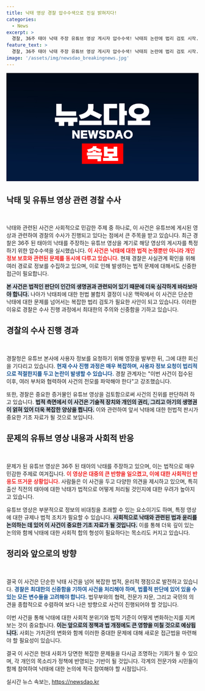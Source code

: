 ```yaml
---
title: 낙태 영상 경찰 압수수색으로 진실 밝혀지다!
categories:
  - News
excerpt: >
  경찰, 36주 태아 낙태 주장 유튜브 영상 게시자 압수수색! 낙태죄 논란에 법리 검토 시작. 헌법불합치 판단 후, 처벌 가능성 타진 중. 과연 판결은?
feature_text: >
  경찰, 36주 태아 낙태 주장 유튜브 영상 게시자 압수수색! 낙태죄 논란에 법리 검토 시작. 헌법불합치 판단 후, 처벌 가능성 타진 중. 과연 판결은?
image: '/assets/img/newsdao_breakingnews.jpg'
---
```


<p><img src="/assets/img/newsdao_breakingnews.jpg" alt="pcversion 속보" /></p>

<h2 data-ke-size="size26">낙태 및 유튜브 영상 관련 경찰 수사</h2>

<p data-ke-size="size16">&nbsp;</p>

<p>낙태와 관련된 사건은 사회적으로 민감한 주제 중 하나로, 이 사건은 유튜브에 게시된 영상과 관련하여 경찰의 수사가 진행되고 있다는 점에서 큰 주목을 받고 있습니다. 최근 경찰은 36주 된 태아의 낙태를 주장하는 유튜브 영상을 계기로 해당 영상의 게시자를 특정하기 위한 압수수색을 실시했습니다. <b><span style="color: #ee2323;">이 사건은 낙태에 대한 법적 논쟁뿐만 아니라 개인정보 보호와 관련된 문제를 동시에 다루고 있습니다.</span></b> 현재 경찰은 사실관계 확인을 위해 여러 경로로 정보를 수집하고 있으며, 이로 인해 발생하는 법적 문제에 대해서도 신중한 접근이 필요합니다. </p>

<p><b><span style="background-color: #21538527;">본 사건은 법적인 판단이 인간의 생명권과 관련되어 있기 때문에 더욱 심각하게 바라보아야 합니다.</span></b> 나아가 낙태죄에 대한 헌법 불합치 결정이 나온 맥락에서 이 사건은 단순한 낙태에 대한 문제를 넘어서는 복잡한 법리 검토가 필요한 사안이 되고 있습니다. 이러한 이유로 경찰은 수사 진행 과정에서 최대한의 주의와 신중함을 기하고 있습니다.</p>

<h2 data-ke-size="size26">경찰의 수사 진행 경과</h2>

<p data-ke-size="size16">&nbsp;</p>

<p>경찰청은 유튜브 본사에 사용자 정보를 요청하기 위해 영장을 발부한 뒤, 그에 대한 회신을 기다리고 있습니다. <b><span style="color: #1a5490;">현재 수사 진행 과정은 매우 복잡하며, 사용자 정보 요청이 법리적으로 적절한지를 두고 논란이 발생할 수 있습니다.</span></b> 경찰 관계자는 "이번 사건이 접수된 이후, 여러 부처와 협력하여 사건의 전모를 파악해야 한다"고 강조했습니다.</p>

<p>또한, 경찰은 중요한 증거물인 유튜브 영상을 검토함으로써 사건의 진위를 판단하려 하고 있습니다. <b><span style="background-color: #21538527;">법적 측면에서 이 사건은 기술적 장치와 개인의 권리, 그리고 아기의 생명권이 얽혀 있어 더욱 복잡한 양상을 띕니다.</span></b> 이와 관련하여 앞서 낙태에 대한 헌법적 판시가 중요한 기초 자료가 될 것으로 보입니다.</p>

<h2 data-ke-size="size26">문제의 유튜브 영상 내용과 사회적 반응</h2>

<p data-ke-size="size16">&nbsp;</p>

<p>문제가 된 유튜브 영상은 36주 된 태아의 낙태를 주장하고 있으며, 이는 법적으로 매우 민감한 주제로 여겨집니다. <b><span style="color: #ee2323;">이 영상은 대중의 큰 반향을 일으켰고, 이에 대한 사회적인 반응도 뜨거운 상황입니다.</span></b> 사람들은 이 사건을 두고 다양한 의견을 제시하고 있으며, 특히 출산 직전의 태아에 대한 낙태가 법적으로 어떻게 처리될 것인지에 대한 우려가 높아지고 있습니다.</p>

<p>유튜브 영상은 부분적으로 정보의 비대칭을 초래할 수 있는 요소이기도 하며, 특정 영상에 대한 규제나 법적 조치가 필요할 수 있습니다. <b><span style="background-color: #21538527;">사회적으로 낙태와 관련된 법과 윤리를 논의하는 데 있어 이 사건이 중요한 기초 자료가 될 것입니다.</span></b> 이를 통해 더욱 깊이 있는 논의와 함께 낙태에 대한 사회적 합의 형성이 필요하다는 목소리도 커지고 있습니다. </p>

<h2 data-ke-size="size26">정리와 앞으로의 방향</h2>

<p data-ke-size="size16">&nbsp;</p>

<p>결국 이 사건은 단순한 낙태 사건을 넘어 복잡한 법적, 윤리적 쟁점으로 발전하고 있습니다. <b><span style="color: #1a5490;">경찰은 최대한의 신중함을 기하여 사건을 처리해야 하며, 법률적 판단에 있어 있을 수 있는 모든 변수들을 고려해야 합니다.</span></b> 법무부와의 협력, 전문가 자문, 그리고 국민의 의견을 종합적으로 수렴하여 보다 나은 방향으로 사건이 진행되어야 할 것입니다.</p>

<p>이번 사건을 통해 낙태에 대한 사회적 분위기와 법적 기준이 어떻게 변화하는지를 지켜보는 것이 중요합니다. <b><span style="background-color: #21538527;">이는 앞으로의 정책과 법 개정에도 큰 영향을 미칠 것으로 예상됩니다.</span></b> 사회는 가치관의 변화와 함께 이러한 중대한 문제에 대해 새로운 접근법을 마련해야 할 필요성이 있습니다. </p>

<p>결국 이 사건은 현대 사회가 당면한 복잡한 문제들을 다시금 조명하는 기회가 될 수 있으며, 각 개인의 목소리가 정책에 반영되는 기반이 될 것입니다. 각계의 전문가와 시민들이 함께 참여하여 낙태에 대한 논의에 적극 참여해야 할 시점입니다.</p>
실시간 뉴스 속보는, <a href="https://newsdao.kr" rel="dofollow">https://newsdao.kr</a>


